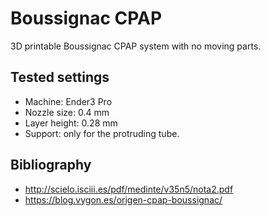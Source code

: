 # Boussignac CPAP
3D printable Boussignac CPAP system with no moving parts.

## Tested settings
* Machine: Ender3 Pro
* Nozzle size: 0.4 mm
* Layer height: 0.28 mm
* Support: only for the protruding tube.

## Bibliography
* http://scielo.isciii.es/pdf/medinte/v35n5/nota2.pdf
* https://blog.vygon.es/origen-cpap-boussignac/
